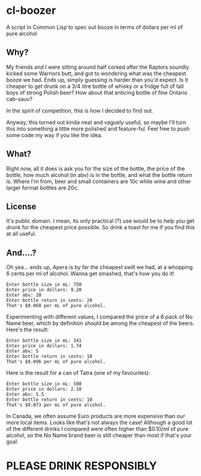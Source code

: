 # cl-boozer
A script in Common Lisp to spec out booze in terms of dollars per ml of pure alcohol

## Why?

My friends and I were sitting around half corked after the Raptors soundly kicked some Warriors butt, and got to wondering what was the cheapest booze we had. Ends up, simply guessing is harder than you'd expect. Is it cheaper to get drunk on a 3/4 litre bottle of whisky or a fridge full of tall boys of strong Polish beer? How about that enticing bottle of fine Ontario cab-sauv?

In the spirit of competition, this is how I decided to find out.

Anyway, this turned out kinda neat and vaguely useful, so maybe I'll turn this into something a little more polished and feature-ful. Feel free to push some code my way if you like the idea.

## What?

Right now, all it does is ask you for the size of the bottle, the price of the bottle, how much alcohol (in abv) is in the bottle, and what the bottle return is. Where I'm from, beer and small containers are 10c while wine and other larger format bottles are 20c.

## License

It's public domain. I mean, its only practical (?) use would be to help you get drunk for the cheapest price possible. So drink a toast for me if you find this at all useful.

## And....?

Oh yea... ends up, Apera is by far the cheapest swill we had, at a whopping 6 cents per ml of alcohol. Wanna get smashed, that's how you do it!

```
Enter bottle size in mL: 750
Enter price in dollars: 9.20
Enter abv: 20
Enter bottle return in cents: 20
That's $0.060 per mL of pure alcohol.
```

Experimenting with different values, I compared the price of a 6 pack of No Name beer, which by definition should be among the cheapest of the beers. Here's the result:

```
Enter bottle size in mL: 341
Enter price in dollars: 1.74
Enter abv: 5
Enter bottle return in cents: 10
That's $0.096 per mL of pure alcohol.
```

Here is the result for a can of Tatra (one of my favourites):

```
Enter bottle size in mL: 500
Enter price in dollars: 2.10
Enter abv: 5.5
Enter bottle return in cents: 10
That's $0.073 per mL of pure alcohol.
```

In Canada, we often assume Euro products are more expensive than our more local items. Looks like that's not always the case! Although a good lot of the different drinks I compared were often higher than $0.10/ml of pure alcohol, so the No Name brand beer is still cheaper than most if that's your goal.

# PLEASE DRINK RESPONSIBLY

